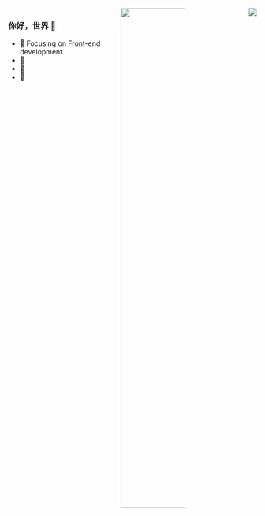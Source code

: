 <!---
👋 Hi, I’m @AnnGreen1              
👀 I’m interested in Front-end development
--->

<!---
AnnGreen1/AnnGreen1 is a ✨ special ✨ repository because its `README.md` (this file) appears on your GitHub profile.
You can click the Preview link to take a look at your changes.
--->

<!---
<img align="center" src="https://raw.githubusercontent.com/AnnGreen1/AnnGreen1/master/github-contribution-grid-snake-dark.svg" />
--->



<img align="right" src="https://github-readme-stats.vercel.app/api?username=AnnGreen1&show_icons=true&icon_color=CE1D2D&text_color=718096&bg_color=ffffff&hide_title=true" />


<img align='right' width='51%' src="https://github-readme-stats.vercel.app/api/top-langs/?username=AnnGreen1&hide=html,java,jupyter%20notebook,css&layout=compact&card_width=495&title_color=eb1f6a&icon_color=e28905&text_color=999999&bg_color=0,27282200,0000000F">


### 你好，世界 👋

- :orange_book: Focusing on Front-end development
- :hammer: 
- :ram: 
- :meat_on_bone: 
